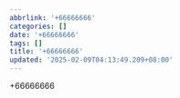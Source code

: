 ```yaml
---
abbrlink: '+66666666'
categories: []
date: '+66666666'
tags: []
title: '+66666666'
updated: '2025-02-09T04:13:49.209+08:00'
---
```

+66666666
